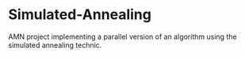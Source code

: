 Simulated-Annealing
===================

AMN project implementing a parallel version of an algorithm using the simulated annealing technic.